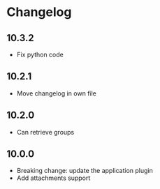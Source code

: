 # Changelog

## 10.3.2

- Fix python code 

## 10.2.1

- Move changelog in own file 

## 10.2.0

- Can retrieve groups 

## 10.0.0

- Breaking change: update the application plugin
- Add attachments support
